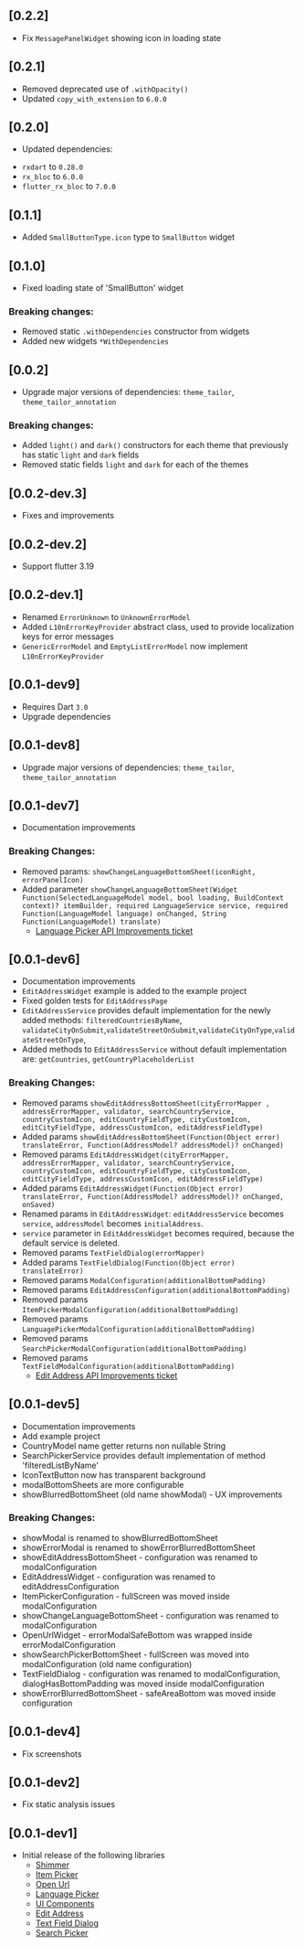 ## [0.2.2]
* Fix `MessagePanelWidget` showing icon in loading state

## [0.2.1]
* Removed deprecated use of `.withOpacity()`
* Updated `copy_with_extension` to `6.0.0`

## [0.2.0]
- Updated dependencies:
* `rxdart` to `0.28.0`
* `rx_bloc` to `6.0.0`
* `flutter_rx_bloc` to `7.0.0`

## [0.1.1]
- Added `SmallButtonType.icon` type to `SmallButton` widget

## [0.1.0]
- Fixed loading state of 'SmallButton' widget
### Breaking changes:
- Removed static `.withDependencies` constructor from widgets
- Added new widgets `*WithDependencies`

## [0.0.2]
- Upgrade major versions of dependencies: `theme_tailor`, `theme_tailor_annotation`
### Breaking changes:
- Added `light()` and `dark()` constructors for each theme that previously has static `light` and `dark` fields
- Removed static fields `light` and `dark` for each of the themes

## [0.0.2-dev.3]
- Fixes and improvements

## [0.0.2-dev.2]
- Support flutter 3.19

## [0.0.2-dev.1]
- Renamed `ErrorUnknown` to `UnknownErrorModel`
- Added `L10nErrorKeyProvider` abstract class, used to provide localization keys for error messages
- `GenericErrorModel` and `EmptyListErrorModel` now implement `L10nErrorKeyProvider`

## [0.0.1-dev9]
- Requires Dart `3.0`
- Upgrade dependencies

## [0.0.1-dev8]
- Upgrade major versions of dependencies: `theme_tailor`, `theme_tailor_annotation`

## [0.0.1-dev7]
- Documentation improvements
### Breaking Changes:
- Removed params: `showChangeLanguageBottomSheet(iconRight, errorPanelIcon)`
- Added parameter `showChangeLanguageBottomSheet(Widget Function(SelectedLanguageModel model, bool loading, BuildContext context)? itemBuilder, required LanguageService service, required Function(LanguageModel language) onChanged, String Function(LanguageModel) translate)`
  -  [Language Picker API Improvements ticket](https://github.com/Prime-Holding/widget_toolkit/issues/10)

## [0.0.1-dev6]
- Documentation improvements
- `EditAddressWidget` example is added to the example project
- Fixed golden tests for `EditAddressPage`
- `EditAddressService` provides default implementation for the newly added methods: `filteredCountriesByName`, `validateCityOnSubmit`,`validateStreetOnSubmit`,`validateCityOnType`,`validateStreetOnType`,
- Added methods to `EditAddressService` without default implementation are: `getCountries`, `getCountryPlaceholderList`
### Breaking Changes:
- Removed params `showEditAddressBottomSheet(cityErrorMapper , addressErrorMapper, validator, searchCountryService, countryCustomIcon, editCountryFieldType, cityCustomIcon, editCityFieldType, addressCustomIcon, editAddressFieldType)`
- Added params `showEditAddressBottomSheet(Function(Object error) translateError, Function(AddressModel? addressModel)? onChanged)`
- Removed params `EditAddressWidget(cityErrorMapper, addressErrorMapper, validator, searchCountryService, countryCustomIcon, editCountryFieldType, cityCustomIcon, editCityFieldType, addressCustomIcon, editAddressFieldType)`
- Added params `EditAddressWidget(Function(Object error) translateError, Function(AddressModel? addressModel)? onChanged, onSaved)`
- Renamed params in `EditAddressWidget`: `editAddressService` becomes `service`, `addressModel` becomes `initialAddress`.
- `service` parameter in `EditAddressWidget` becomes required, because the default service is deleted.
- Removed params `TextFieldDialog(errorMapper)`
- Added params `TextFieldDialog(Function(Object error) translateError)`
- Removed params `ModalConfiguration(additionalBottomPadding)`
- Removed params `EditAddressConfiguration(additionalBottomPadding)`
- Removed params `ItemPickerModalConfiguration(additionalBottomPadding)`
- Removed params `LanguagePickerModalConfiguration(additionalBottomPadding)`
- Removed params `SearchPickerModalConfiguration(additionalBottomPadding)`
- Removed params `TextFieldModalConfiguration(additionalBottomPadding)`
  -  [Edit Address API Improvements ticket](https://github.com/Prime-Holding/widget_toolkit/issues/9)

## [0.0.1-dev5]
- Documentation improvements
- Add example project
- CountryModel name getter returns non nullable String
- SearchPickerService provides default implementation of method 'filteredListByName'
- IconTextButton now has transparent background
- modalBottomSheets are more configurable
- showBlurredBottomSheet (old name showModal) - UX improvements
### Breaking Changes:
- showModal is renamed to showBlurredBottomSheet
- showErrorModal is renamed to showErrorBlurredBottomSheet
- showEditAddressBottomSheet - configuration was renamed to modalConfiguration
- EditAddressWidget - configuration was renamed to editAddressConfiguration
- ItemPickerConfiguration - fullScreen was moved inside modalConfiguration
- showChangeLanguageBottomSheet - configuration was renamed to modalConfiguration
- OpenUrlWidget - errorModalSafeBottom was wrapped inside errorModalConfiguration
- showSearchPickerBottomSheet - fullScreen was moved into modalConfiguration (old name configuration)
- TextFieldDialog - configuration was renamed to modalConfiguration, dialogHasBottomPadding was moved inside modalConfiguration
- showErrorBlurredBottomSheet - safeAreaBottom was moved inside configuration

## [0.0.1-dev4]
- Fix screenshots

## [0.0.1-dev2]
 - Fix static analysis issues

## [0.0.1-dev1]
- Initial release of the following libraries
  -  [Shimmer](https://github.com/Prime-Holding/widget_toolkit/tree/master/packages/widget_toolkit/doc/shimmer.md)
  -  [Item Picker](https://github.com/Prime-Holding/widget_toolkit/tree/master/packages/widget_toolkit/doc/item-picker.md)
  -  [Open Url](https://github.com/Prime-Holding/widget_toolkit/tree/master/packages/widget_toolkit/doc/open-url.md)
  -  [Language Picker](https://github.com/Prime-Holding/widget_toolkit/tree/master/packages/widget_toolkit/doc/language-picker.md)
  -  [UI Components](https://github.com/Prime-Holding/widget_toolkit/tree/master/packages/widget_toolkit/doc/ui-components.md)
  -  [Edit Address](https://github.com/Prime-Holding/widget_toolkit/tree/master/packages/widget_toolkit/doc/edit-address.md)
  -  [Text Field Dialog](https://github.com/Prime-Holding/widget_toolkit/tree/master/packages/widget_toolkit/doc/text-field-dialog.md)
  -  [Search Picker](https://github.com/Prime-Holding/widget_toolkit/tree/master/packages/widget_toolkit/doc/search-picker.md)

